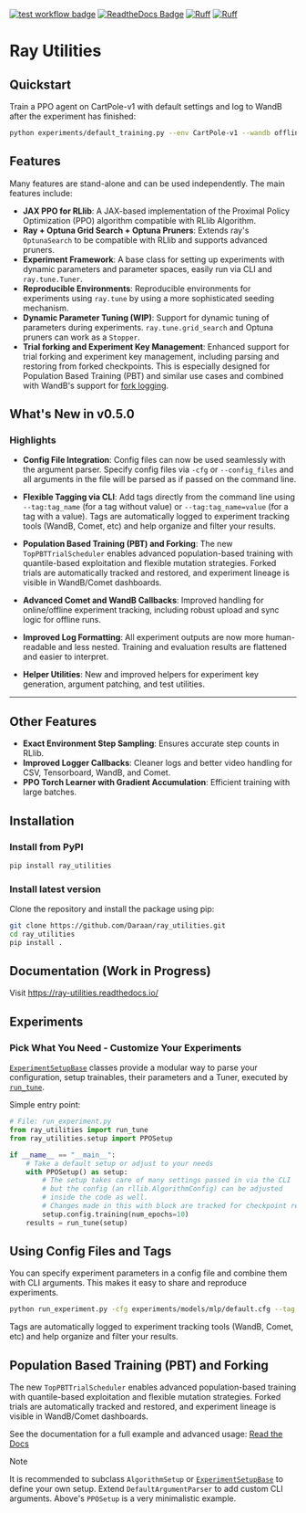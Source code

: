 [![test workflow badge](https://github.com/Daraan/ray_utilities/actions/workflows/run_tests.yml/badge.svg)](https://github.com/Daraan/ray_utilities/actions)
[![ReadtheDocs Badge](https://app.readthedocs.org/projects/ray-utilities/badge/?version=latest&style=flat)](https://app.readthedocs.org/projects/ray-utilities/)
[![Ruff](https://img.shields.io/endpoint?url=https://raw.githubusercontent.com/astral-sh/ruff/main/assets/badge/v2.json)](https://github.com/astral-sh/ruff)
[![Ruff](https://img.shields.io/endpoint?url=https://raw.githubusercontent.com/astral-sh/ruff/main/assets/badge/format.json)](https://github.com/astral-sh/ruff)

# Ray Utilities

## Quickstart

Train a PPO agent on CartPole-v1 with default settings and log to WandB after the experiment has finished:

```bash
python experiments/default_training.py --env CartPole-v1 --wandb offline+upload
```


## Features


Many features are stand-alone and can be used independently. The main features include:

- **JAX PPO for RLlib**: A JAX-based implementation of the Proximal Policy Optimization (PPO) algorithm compatible with RLlib Algorithm.
- **Ray + Optuna Grid Search + Optuna Pruners**: Extends ray's `OptunaSearch` to be compatible with RLlib and supports advanced pruners.
- **Experiment Framework**: A base class for setting up experiments with dynamic parameters and parameter spaces, easily run via CLI and `ray.tune.Tuner`.
- **Reproducible Environments**: Reproducible environments for experiments using `ray.tune` by using a more sophisticated seeding mechanism.
- **Dynamic Parameter Tuning (WIP)**: Support for dynamic tuning of parameters during experiments. `ray.tune.grid_search` and Optuna pruners can work as a `Stopper`.
- **Trial forking and Experiment Key Management**: Enhanced support for trial forking and experiment key management, including parsing and restoring from forked checkpoints.
This is especially designed for Population Based Training (PBT) and similar use cases and combined with WandB's support for [fork logging](https://docs.wandb.ai/guides/runs/forking/).


## What's New in v0.5.0

### Highlights

- **Config File Integration**: Config files can now be used seamlessly with the argument parser. Specify config files via `-cfg` or `--config_files` and all arguments in the file will be parsed as if passed on the command line.

- **Flexible Tagging via CLI**: Add tags directly from the command line using `--tag:tag_name` (for a tag without value) or `--tag:tag_name=value` (for a tag with a value). Tags are automatically logged to experiment tracking tools (WandB, Comet, etc) and help organize and filter your results.

- **Population Based Training (PBT) and Forking**: The new `TopPBTTrialScheduler` enables advanced population-based training with quantile-based exploitation and flexible mutation strategies. Forked trials are automatically tracked and restored, and experiment lineage is visible in WandB/Comet dashboards.

- **Advanced Comet and WandB Callbacks**: Improved handling for online/offline experiment tracking, including robust upload and sync logic for offline runs.

- **Improved Log Formatting**: All experiment outputs are now more human-readable and less nested. Training and evaluation results are flattened and easier to interpret.

- **Helper Utilities**: New and improved helpers for experiment key generation, argument patching, and test utilities.

---


## Other Features

- **Exact Environment Step Sampling**: Ensures accurate step counts in RLlib.
- **Improved Logger Callbacks**: Cleaner logs and better video handling for CSV, Tensorboard, WandB, and Comet.
- **PPO Torch Learner with Gradient Accumulation**: Efficient training with large batches.

## Installation

### Install from PyPI

```bash
pip install ray_utilities
```

### Install latest version

Clone the repository and install the package using pip:

```bash
git clone https://github.com/Daraan/ray_utilities.git
cd ray_utilities
pip install .
```

## Documentation (Work in Progress)

Visit https://ray-utilities.readthedocs.io/

## Experiments

### Pick What You Need - Customize Your Experiments

[`ExperimentSetupBase`](https://ray-utilities.readthedocs.io/ray_utilities.setup.html#ray-utilities-setup-experiment-base-module) classes provide a modular way to parse your configuration,
setup trainables, their parameters and a Tuner, executed by [`run_tune`](https://ray-utilities.readthedocs.io/ray_utilities.runfiles.html#ray-utilities-runfiles-run-tune-module).

Simple entry point:


```python
# File: run_experiment.py
from ray_utilities import run_tune
from ray_utilities.setup import PPOSetup

if __name__ == "__main__":
    # Take a default setup or adjust to your needs
    with PPOSetup() as setup:
        # The setup takes care of many settings passed in via the CLI
        # but the config (an rllib.AlgorithmConfig) can be adjusted
        # inside the code as well.
        # Changes made in this with block are tracked for checkpoint reloads
        setup.config.training(num_epochs=10)
    results = run_tune(setup)
```



## Using Config Files and Tags

You can specify experiment parameters in a config file and combine them with CLI arguments. This makes it easy to share and reproduce experiments.

```bash
python run_experiment.py -cfg experiments/models/mlp/default.cfg --tag:baseline --tag:lr=0.001
```

Tags are automatically logged to experiment tracking tools (WandB, Comet, etc) and help organize and filter your results.
## Population Based Training (PBT) and Forking

The new `TopPBTTrialScheduler` enables advanced population-based training with quantile-based exploitation and flexible mutation strategies. Forked trials are automatically tracked and restored, and experiment lineage is visible in WandB/Comet dashboards.

See the documentation for a full example and advanced usage: [Read the Docs](https://ray-utilities.readthedocs.io/)

> [!NOTE]
> It is recommended to subclass `AlgorithmSetup` or [`ExperimentSetupBase`](https://ray-utilities.readthedocs.io/ray_utilities.setup.html#ray-utilities-setup-experiment-base-module) to define your own setup. Extend `DefaultArgumentParser` to add custom CLI arguments. Above's `PPOSetup` is a very minimalistic example.
